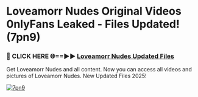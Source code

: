 # Loveamorr Nudes Original Videos 0nlyFans Leaked - Files Updated! (7pn9)

<h3>🔴 CLICK HERE 🌐==►► <a href="https://tinyurl.com/52m3yx9h" rel="nofollow">Loveamorr Nudes Updated Files</a></h3>

Get Loveamorr Nudes and all content. Now you can access all videos and pictures of Loveamorr Nudes. New Updated Files 2025!

[![7pn9](https://i.imgur.com/TnHtlc8.gif)](https://tinyurl.com/52m3yx9h)
